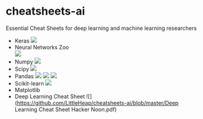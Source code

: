 # cheatsheets-ai
Essential Cheat Sheets for deep learning and machine learning researchers

  - Keras
  ![](https://github.com/LittleHeap/cheatsheets-ai/blob/master/Keras.jpg)
  - Neural Networks Zoo<br>
  ![](https://github.com/LittleHeap/cheatsheets-ai/blob/master/Neural%20Networks%20Zoo.png)
  - Numpy
  ![](https://github.com/LittleHeap/cheatsheets-ai/blob/master/Numpy.png)
  - Scipy
  ![](https://github.com/LittleHeap/cheatsheets-ai/blob/master/Scipy.png)
  - Pandas
  ![](https://github.com/LittleHeap/cheatsheets-ai/blob/master/Pandas-1.jpg)
  ![](https://github.com/LittleHeap/cheatsheets-ai/blob/master/Pandas-2.jpg)
  ![](https://github.com/LittleHeap/cheatsheets-ai/blob/master/Pandas-3.png)
  - Scikit-learn
  ![](https://github.com/LittleHeap/cheatsheets-ai/blob/master/Scikit%20Learn.png)
  - Matplotlib
  - Deep Learning Cheat Sheet
  ![](https://github.com/LittleHeap/cheatsheets-ai/blob/master/Deep Learning Cheat Sheet Hacker Noon.pdf)
